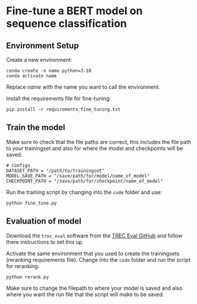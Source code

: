 # Fine-tune a BERT model on sequence classification

## Environment Setup

Create a new environment:

```
conda create -n name python=3.10
conda activate name
```

Replace *name*  with the name you want to call the environment.

Install the requirements file for fine-tuning:

```
pip install -r requirements_fine_tuning.txt
```

## Train the model

Make sure to check that the file paths are correct, this includes the file path to your trainingset and also for where the model and checkpoints will be saved.

```
# Configs
DATASET_PATH = "/path/to/trainingset"
MODEL_SAVE_PATH = "/save/path/for/model/name_of_model"
CHECKPOINT_PATH = "/save/path/for/checkpoint/name_of_model"
```

Run the training script by changing into the `code` folder and use:

```
python fine_tune.py
```

## Evaluation of model

Download the `trec_eval` software from the [TREC Eval GitHub](https://github.com/usnistgov/trec_eval) and follow there instructions to set this up.

Activate the same environment that you used to create the trainingsets (reranking requirements file).
Change into the `code` folder and run the script for reranking:

```
python rerank.py
```

Make sure to change the filepath to where your model is saved and also where you want the run file that the script will make to be saved.
